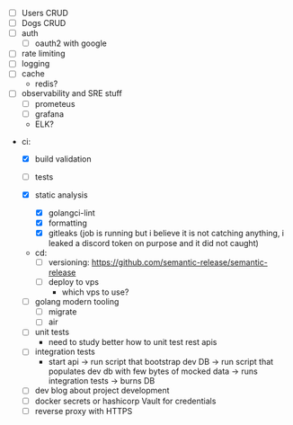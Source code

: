 - [ ] Users CRUD
- [ ] Dogs CRUD
- [ ] auth
    - [ ] oauth2 with google
- [ ] rate limiting
- [ ] logging
- [ ] cache
    - redis?
- [ ] observability and SRE stuff
    - [ ] prometeus
    - [ ] grafana
    - ELK?
- ci:
    - [x] build validation
    - [ ] tests

    - [x] static analysis
        - [x] golangci-lint
        - [x] formatting
        - [x] gitleaks (job is running but i believe it is not catching anything, i leaked a discord token on purpose and it did not caught)
    - cd:
        - [ ] versioning: https://github.com/semantic-release/semantic-release
        - [ ] deploy to vps
            - which vps to use?
    - [ ] golang modern tooling
        - [ ] migrate
        - [ ] air
    - [ ] unit tests
        - need to study better how to unit test rest apis
    - [ ] integration tests
        -  start api -> run script that bootstrap dev DB -> run script that populates dev db with few bytes of mocked data -> runs integration tests -> burns DB
    - [ ] dev blog about project development
    - [ ] docker secrets or hashicorp Vault for credentials
    - [ ] reverse proxy with HTTPS
